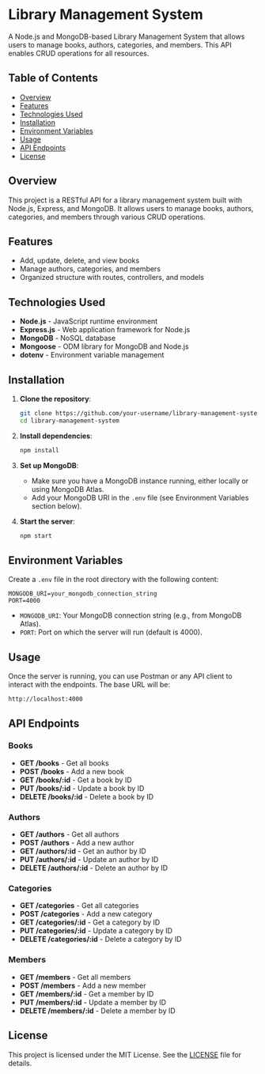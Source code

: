 

# Library Management System

A Node.js and MongoDB-based Library Management System that allows users to manage books, authors, categories, and members. This API enables CRUD operations for all resources.

## Table of Contents

- [Overview](#overview)
- [Features](#features)
- [Technologies Used](#technologies-used)
- [Installation](#installation)
- [Environment Variables](#environment-variables)
- [Usage](#usage)
- [API Endpoints](#api-endpoints)
- [License](#license)

## Overview

This project is a RESTful API for a library management system built with Node.js, Express, and MongoDB. It allows users to manage books, authors, categories, and members through various CRUD operations.

## Features

- Add, update, delete, and view books
- Manage authors, categories, and members
- Organized structure with routes, controllers, and models

## Technologies Used

- **Node.js** - JavaScript runtime environment
- **Express.js** - Web application framework for Node.js
- **MongoDB** - NoSQL database
- **Mongoose** - ODM library for MongoDB and Node.js
- **dotenv** - Environment variable management

## Installation

1. **Clone the repository**:
   ```bash
   git clone https://github.com/your-username/library-management-system.git
   cd library-management-system
   ```

2. **Install dependencies**:
   ```bash
   npm install
   ```

3. **Set up MongoDB**:
   - Make sure you have a MongoDB instance running, either locally or using MongoDB Atlas.
   - Add your MongoDB URI in the `.env` file (see Environment Variables section below).

4. **Start the server**:
   ```bash
   npm start
   ```

## Environment Variables

Create a `.env` file in the root directory with the following content:

```
MONGODB_URI=your_mongodb_connection_string
PORT=4000
```

- `MONGODB_URI`: Your MongoDB connection string (e.g., from MongoDB Atlas).
- `PORT`: Port on which the server will run (default is 4000).

## Usage

Once the server is running, you can use Postman or any API client to interact with the endpoints. The base URL will be:

```
http://localhost:4000
```

## API Endpoints

### Books

- **GET /books** - Get all books
- **POST /books** - Add a new book
- **GET /books/:id** - Get a book by ID
- **PUT /books/:id** - Update a book by ID
- **DELETE /books/:id** - Delete a book by ID

### Authors

- **GET /authors** - Get all authors
- **POST /authors** - Add a new author
- **GET /authors/:id** - Get an author by ID
- **PUT /authors/:id** - Update an author by ID
- **DELETE /authors/:id** - Delete an author by ID

### Categories

- **GET /categories** - Get all categories
- **POST /categories** - Add a new category
- **GET /categories/:id** - Get a category by ID
- **PUT /categories/:id** - Update a category by ID
- **DELETE /categories/:id** - Delete a category by ID

### Members

- **GET /members** - Get all members
- **POST /members** - Add a new member
- **GET /members/:id** - Get a member by ID
- **PUT /members/:id** - Update a member by ID
- **DELETE /members/:id** - Delete a member by ID

## License

This project is licensed under the MIT License. See the [LICENSE](LICENSE) file for details.

